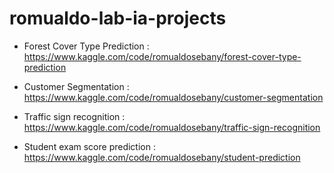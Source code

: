 # romualdo-lab-ia-projects

- Forest Cover Type Prediction : https://www.kaggle.com/code/romualdosebany/forest-cover-type-prediction

-  Customer Segmentation : https://www.kaggle.com/code/romualdosebany/customer-segmentation

- Traffic sign recognition : https://www.kaggle.com/code/romualdosebany/traffic-sign-recognition


- Student exam score prediction : https://www.kaggle.com/code/romualdosebany/student-prediction